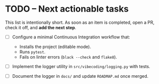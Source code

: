 # TODO – Next actionable tasks

This list is intentionally short.  As soon as an item is completed, open a PR, check it off, and **add the next step**.

- [ ] Configure a minimal Continuous Integration workflow that:
  - Installs the project (editable mode).
  - Runs `pytest`.
  - Fails on linter errors (`black --check` and `flake8`).

- [ ] Implement the logger utility in `src/vibecoding/logging.py` with tests.

- [ ] Document the logger in `docs/` and update `ROADMAP.md` once merged.
